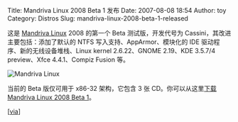 Title: Mandriva Linux 2008 Beta 1 发布
Date: 2007-08-08 18:54
Author: toy
Category: Distros
Slug: mandriva-linux-2008-beta-1-released

这是 [Mandriva Linux](http://www.mandriva.com/) 2008 的第一个 Beta
测试版，开发代号为 Cassini，其改进主要包括：添加了默认的 NTFS
写入支持、AppArmor、模块化的 IDE 驱动程序、新的无线设备堆栈、Linux
kernel 2.6.22、GNOME 2.19、KDE 3.5.7/4 preview、Xfce 4.4.1、Compiz
Fusion 等。

![Mandriva Linux](http://i.linuxtoy.org/i/logo/mandriva.png)

当前的 Beta 版仅可用于 x86-32 架构，它包含 3 张 CD。你可以从这里[下载
Mandriva Linux 2008 Beta
1](ftp://ftp.free.fr/mirrors/ftp.mandriva.com/MandrivaLinux/devel/iso/2008.0/)。

[[via](http://distrowatch.com/?newsid=04406)]
